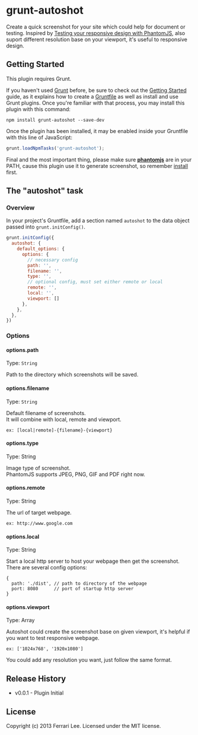 # grunt-autoshot

Create a quick screenshot for your site which could help for document or testing. 
Inspired by [Testing your responsive design with PhantomJS](http://daker.me/2013/07/testing-your-responsive-design-with-phantomjs.html), also suport different resolution base on your viewport, it's useful to responsive design.

## Getting Started
This plugin requires Grunt.

If you haven't used [Grunt](http://gruntjs.com/) before, be sure to check out the [Getting Started](http://gruntjs.com/getting-started) guide, as it explains how to create a [Gruntfile](http://gruntjs.com/sample-gruntfile) as well as install and use Grunt plugins. Once you're familiar with that process, you may install this plugin with this command:

```shell
npm install grunt-autoshot --save-dev
```

Once the plugin has been installed, it may be enabled inside your Gruntfile with this line of JavaScript:

```js
grunt.loadNpmTasks('grunt-autoshot');
```

Final and the most important thing, please make sure [**phantomjs**](http://phantomjs.org/) are in your PATH, cause this plugin use it to generate screenshot, so remember [install](http://phantomjs.org/download.html) first.

## The "autoshot" task

### Overview
In your project's Gruntfile, add a section named `autoshot` to the data object passed into `grunt.initConfig()`.

```js
grunt.initConfig({
  autoshot: {
    default_options: {
      options: {
        // necessary config
        path: '',
        filename: '',
        type: '',
        // optional config, must set either remote or local
        remote: '',
        local: '',
        viewport: [] 
      },
    },
  },
})
```

### Options

#### options.path
Type: `String`

Path to the directory which screenshots will be saved.

#### options.filename
Type: `String`

Default filename of screenshots.  
It will combine with local, remote and viewport.
```
ex: [local|remote]-{filename}-{viewport}
```

#### options.type
Type: String

Image type of screenshot.  
PhantomJS supports JPEG, PNG, GIF and PDF right now.

#### options.remote
Type: String

The url of target webpage.
```
ex: http://www.google.com
```

#### options.local
Type: String

Start a local http server to host your webpage then get the screenshot. There are several config options:
```
{
  path: './dist', // path to directory of the webpage
  port: 8080      // port of startup http server
}
```

#### options.viewport
Type: Array

Autoshot could create the screenshot base on given viewport, it's helpful if you want to test responsive webpage.
```
ex: ['1024x768', '1920x1080']
```
You could add any resolution you want, just follow the same format.

## Release History

* v0.0.1 - Plugin Initial

## License
Copyright (c) 2013 Ferrari Lee. Licensed under the MIT license.
